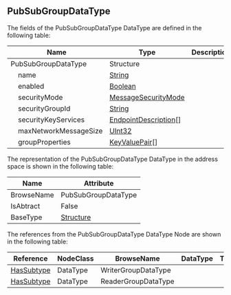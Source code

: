<!-- datatype -->
## PubSubGroupDataType
<!-- end of description -->
The fields of the PubSubGroupDataType DataType are defined in the following table:  

|Name|Type|Description|
|---|---|---|
|PubSubGroupDataType|Structure||
|&nbsp;&nbsp;&nbsp;&nbsp;name|[String](../../../Part3/DataTypes/String/readme.md)||
|&nbsp;&nbsp;&nbsp;&nbsp;enabled|[Boolean](../../../Part3/DataTypes/Boolean/readme.md)||
|&nbsp;&nbsp;&nbsp;&nbsp;securityMode|[MessageSecurityMode](../../../Part4/DataTypes/MessageSecurityMode/readme.md)||
|&nbsp;&nbsp;&nbsp;&nbsp;securityGroupId|[String](../../../Part3/DataTypes/String/readme.md)||
|&nbsp;&nbsp;&nbsp;&nbsp;securityKeyServices|[EndpointDescription](../../../Part4/DataTypes/EndpointDescription/readme.md)[]||
|&nbsp;&nbsp;&nbsp;&nbsp;maxNetworkMessageSize|[UInt32](../../../Part3/DataTypes/UInt32/readme.md)||
|&nbsp;&nbsp;&nbsp;&nbsp;groupProperties|[KeyValuePair](../../../Part5/DataTypes/KeyValuePair/readme.md)[]||

The representation of the PubSubGroupDataType DataType in the address space is shown in the following table:  

|Name|Attribute|
|---|---|
|BrowseName|PubSubGroupDataType|
|IsAbtract|False|
|BaseType|[Structure](../../../Part3/DataTypes/Structure/readme.md)|

The references from the PubSubGroupDataType DataType Node are shown in the following table:  

|Reference|NodeClass|BrowseName|DataType|TypeDefinition|ModellingRule|
|---|---|---|---|---|---|
|[HasSubtype](../../../Part3/ReferenceTypes/HasSubtype/readme.md)|DataType|WriterGroupDataType||||
|[HasSubtype](../../../Part3/ReferenceTypes/HasSubtype/readme.md)|DataType|ReaderGroupDataType||||


